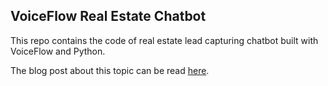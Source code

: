 ## VoiceFlow Real Estate Chatbot

This repo contains the code of real estate lead capturing chatbot built with VoiceFlow and Python. 

The blog post about this topic can be read [here](https://blog.adnansiddiqi.me/create-your-first-real-estate-lead-capturing-chatbot-using-voiceflow-and-python-flask).